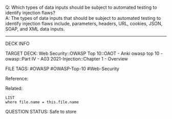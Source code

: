 Q: Which types of data inputs should be subject to automated testing to identify injection flaws?  
A: The types of data inputs that should be subject to automated testing to identify injection flaws include, parameters, headers, URL, cookies, JSON, SOAP, and XML data inputs.
<!--ID: 1697070656418-->

---

DECK INFO

TARGET DECK: Web Security::OWASP Top 10::OAOT - Anki owasp top 10 - owasp::Part IV - A03 2021-Injection::Chapter 1 - Overview

FILE TAGS: #OWASP #OWASP-Top-10 #Web-Security

Reference:

Related:

```dataview
LIST
where file.name = this.file.name
```

QUESTION STATUS: Safe to store